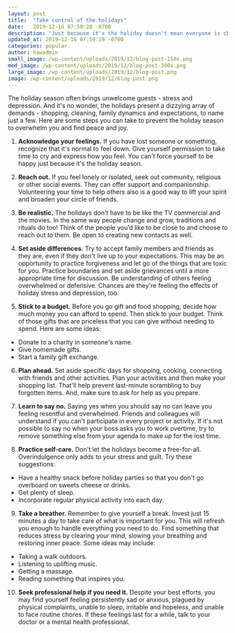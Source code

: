 ```yaml
---
layout: post
title:  "Take control of the holidays"
date:   2019-12-16 07:59:28 -0700
description: "Just because it's the holiday doesn't mean everyone is cheerful. Learn to take control."
updated_at: 2019-12-16 07:59:28 -0700
categories: popular
author: hawadmin
small_image: /wp-content/uploads/2019/12/blog-post-150x.png
med_image: /wp-content/uploads/2019/12/blog-post-300x.png
large_image: /wp-content/uploads/2019/12/blog-post.png
image: /wp-content/uploads/2019/12/blog-post.png
---
```


The holiday season often brings unwelcome guests - stress and depression. And it's no wonder, the holidays present a dizzying array of demands - shopping, cleaning, family dynamics and expectations, to name just a few. Here are some steps you can take to prevent the holiday season to overwhelm you and find peace and joy.

1. **Acknowledge your feelings.** If you have lost someone or something, recognize that it's normal to feel down. Give yourself permission to take time to cry and express how you feel. You can't force yourself to be happy just because it's the holiday season.

2. **Reach out.** If you feel lonely or isolated, seek out community, religious or other social events. They can offer support and companionship. Volunteering your time to help others also is a good way to lift your spirit and broaden your circle of friends.

3. **Be realistic.** The holidays don't have to be like the TV commercial and the movies. In the same way people change and grow, traditions and rituals do too! Think of the people you’d like to be close to and choose to reach out to them. Be open to creating new contacts as well. 

4. **Set aside differences.** Try to accept family members and friends as they are, even if they don't live up to your expectations. This may be an opportunity to practice forgiveness and let go of the things that are toxic for you. Practice boundaries and set aside grievances until a more appropriate time for discussion. 
Be understanding of others feeling overwhelmed or defensive. Chances are they're feeling the effects of holiday stress and depression, too.

5. **Stick to a budget.** Before you go gift and food shopping, decide how much money you can afford to spend. Then stick to your budget. Think of those gifts that are priceless that you can give without needing to spend. 
Here are some ideas:
  - Donate to a charity in someone's name.
  - Give homemade gifts.
  - Start a family gift exchange.

6. **Plan ahead.** Set aside specific days for shopping, cooking, connecting with friends and other activities. Plan your activities and then make your shopping list. That'll help prevent last-minute scrambling to buy forgotten items. And, make sure to ask for help as you prepare.

7. **Learn to say no.** Saying yes when you should say no can leave you feeling resentful and overwhelmed. Friends and colleagues will understand if you can't participate in every project or activity. If it's not possible to say no when your boss asks you to work overtime, try to remove something else from your agenda to make up for the lost time.

8. **Practice self-care.** Don't let the holidays become a free-for-all. Overindulgence only adds to your stress and guilt.
Try these suggestions:
  - Have a healthy snack before holiday parties so that you don't go overboard on sweets cheese or drinks.
  - Get plenty of sleep.
  - Incorporate regular physical activity into each day.

9. **Take a breather.** Remember to give yourself a break. Invest just 15 minutes a day to take care of what is important for you. This will refresh you enough to handle everything you need to do. Find something that reduces stress by clearing your mind, slowing your breathing and restoring inner peace. 
Some ideas may include:
  - Taking a walk outdoors.
  - Listening to uplifting music.
  - Getting a massage.
  - Reading something that inspires you.

10. **Seek professional help if you need it.** Despite your best efforts, you may find yourself feeling persistently sad or anxious, plagued by physical complaints, unable to sleep, irritable and hopeless, and unable to face routine chores. If these feelings last for a while, talk to your doctor or a mental health professional.